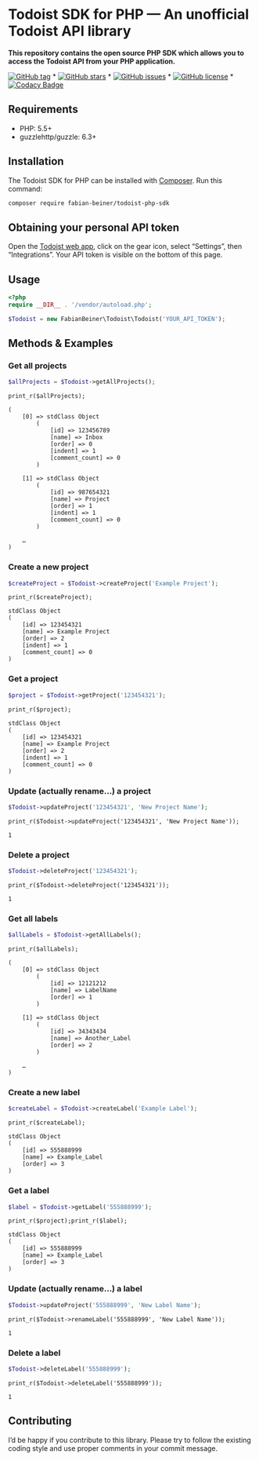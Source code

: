 # Todoist SDK for PHP — An unofficial Todoist API library**This repository contains the open source PHP SDK which allows you to access the Todoist API from your PHP application.**[![GitHub tag](https://img.shields.io/github/tag/FabianBeiner/Todoist-PHP-SDK.svg)](https://github.com/FabianBeiner/Todoist-PHP-SDK/tags) * [![GitHub stars](https://img.shields.io/github/stars/FabianBeiner/Todoist-PHP-SDK.svg)](https://github.com/FabianBeiner/Todoist-PHP-SDK/stargazers) * [![GitHub issues](https://img.shields.io/github/issues/FabianBeiner/Todoist-PHP-SDK.svg)](https://github.com/FabianBeiner/Todoist-PHP-SDK/issues) * [![GitHub license](https://img.shields.io/github/license/FabianBeiner/Todoist-PHP-SDK.svg)](https://github.com/FabianBeiner/Todoist-PHP-SDK/blob/master/LICENSE) * [![Codacy Badge](https://api.codacy.com/project/badge/Grade/a8cad853a2b041a896753b4dda5659ad)](https://www.codacy.com/app/FabianBeiner/Todoist-PHP-SDK?utm_source=github.com&amp;utm_medium=referral&amp;utm_content=FabianBeiner/Todoist-PHP-SDK&amp;utm_campaign=Badge_Grade)## Requirements- PHP: 5.5+- guzzlehttp/guzzle: 6.3+## InstallationThe Todoist SDK for PHP can be installed with [Composer](https://getcomposer.org/). Run this command:```bashcomposer require fabian-beiner/todoist-php-sdk```## Obtaining your personal API tokenOpen the [Todoist web app](https://todoist.com), click on the gear icon, select “Settings”, then “Integrations”. Your API token is visible on the bottom of this page.## Usage```php<?phprequire __DIR__ . '/vendor/autoload.php';$Todoist = new FabianBeiner\Todoist\Todoist('YOUR_API_TOKEN');```## Methods & Examples### Get all projects```php$allProjects = $Todoist->getAllProjects();``````print_r($allProjects);(    [0] => stdClass Object        (            [id] => 123456789            [name] => Inbox            [order] => 0            [indent] => 1            [comment_count] => 0        )    [1] => stdClass Object        (            [id] => 987654321            [name] => Project            [order] => 1            [indent] => 1            [comment_count] => 0        )    …)```### Create a new project```php$createProject = $Todoist->createProject('Example Project');``````print_r($createProject);stdClass Object(    [id] => 123454321    [name] => Example Project    [order] => 2    [indent] => 1    [comment_count] => 0)```### Get a project```php$project = $Todoist->getProject('123454321');``````print_r($project);stdClass Object(    [id] => 123454321    [name] => Example Project    [order] => 2    [indent] => 1    [comment_count] => 0)```### Update (actually rename…) a project```php$Todoist->updateProject('123454321', 'New Project Name');``````print_r($Todoist->updateProject('123454321', 'New Project Name'));1```### Delete a project```php$Todoist->deleteProject('123454321');``````print_r($Todoist->deleteProject('123454321'));1```### Get all labels```php$allLabels = $Todoist->getAllLabels();``````print_r($allLabels);(    [0] => stdClass Object        (            [id] => 12121212            [name] => LabelName            [order] => 1        )    [1] => stdClass Object        (            [id] => 34343434            [name] => Another_Label            [order] => 2        )    …)```### Create a new label```php$createLabel = $Todoist->createLabel('Example Label');``````print_r($createLabel);stdClass Object(    [id] => 555888999    [name] => Example_Label    [order] => 3)```### Get a label```php$label = $Todoist->getLabel('555888999');``````print_r($project);print_r($label);stdClass Object(    [id] => 555888999    [name] => Example_Label    [order] => 3)```### Update (actually rename…) a label```php$Todoist->updateProject('555888999', 'New Label Name');``````print_r($Todoist->renameLabel('555888999', 'New Label Name'));1```### Delete a label```php$Todoist->deleteLabel('555888999');``````print_r($Todoist->deleteLabel('555888999'));1```## ContributingI’d be happy if you contribute to this library. Please try to follow theexisting coding style and use proper comments in your commit message.